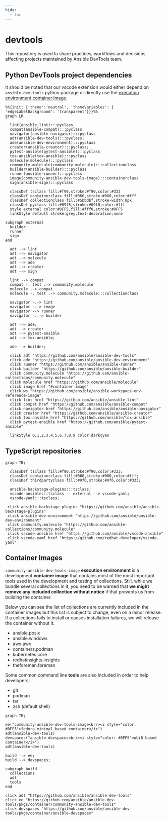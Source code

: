 ```yaml
---
hide:
  - toc
---
```


# devtools

This repository is used to share practices, workflows and decisions affecting projects maintained by Ansible DevTools team.

## Python DevTools project dependencies

It should be noted that our vscode extension would either depend on `ansible-dev-tools` python package or directly use the [execution environment container image](#container-image).

```mermaid
%%{init: {'theme':'neutral', 'themeVariables': { 'edgeLabelBackground': 'transparent'}}}%%
graph LR

  lint(ansible-lint):::pyclass
  compat(ansible-compat):::pyclass
  navigator(ansible-navigator):::pyclass
  adt(ansible-dev-tools):::pyclass;
  ade(ansible-dev-environment):::pyclass
  creator(ansible-creator):::pyclass;
  pytest-ansible(pytest-ansible):::pyclass
  tox-ansible(tox-ansible):::pyclass
  molecule(molecule):::pyclass
  community.molecule(community.molecule):::collectionclass
  builder(ansible-builder):::pyclass
  runner(ansible-runner):::pyclass
  image(community-ansible-dev-tools-image):::containerclass
  sign(ansible-sign):::pyclass

  classDef tsclass fill:#f90,stroke:#f90,color:#333
  classDef containerclass fill:#060,stroke:#060,color:#fff
  classDef collectionclass fill:#5bbdbf,stroke-width:0px
  classDef pyclass fill:#09f5,stroke:#09f0,color:#fff
  style external color:#0FF5,fill:#fff0,stroke:#0FF5
  linkStyle default stroke:grey,text-decoration:none

subgraph external
  builder
  runner
  sign
end

  adt --> lint
  adt --> navigator
  adt --> molecule
  adt --> ade
  adt --> creator
  adt --> sign

  lint --> compat
  compat -. test .-> community.molecule
  molecule --> compat
  molecule -. test .-> community.molecule:::collectionclass

  navigator -.-> lint
  navigator -.-> image
  navigator --> runner
  navigator -..-> builder

  adt --> ade;
  adt --> creator
  adt --> pytest-ansible
  adt --> tox-ansible;

  ade --> builder;

  click adt "https://github.com/ansible/ansible-dev-tools"
  click ade "https://github.com/ansible/ansible-dev-environment"
  click runner "https://github.com/ansible/ansible-runner"
  click builder "https://github.com/ansible/ansible-builder"
  click community.molecule "https://github.com/ansible-collections/community.molecule"
  click molecule href "https://github.com/ansible/molecule"
  click image href "#container-image"
  click ws "https://github.com/ansible/ansible-workspace-env-reference-image"
  click lint href "https://github.com/ansible/ansible-lint"
  click compat href "https://github.com/ansible/ansible-compat"
  click navigator href "https://github.com/ansible/ansible-navigator"
  click creator href "https://github.com/ansible/ansible-creator"
  click tox-ansible href "https://github.com/ansible/tox-ansible"
  click pytest-ansible href "https://github.com/ansible/pytest-ansible"

  linkStyle 0,1,2,3,4,5,6,7,8,9 color:darkcyan

```

## TypeScript repositories

```mermaid
graph TB;

  classDef tsclass fill:#f90,stroke:#f90,color:#333;
  classDef containerclass fill:#060,stroke:#060,color:#fff;
  classDef thirdpartyclass fill:#9f6,stroke:#9f6,color:#333;

  ansible-backstage-plugins:::tsclass;
  vscode-ansible:::tsclass -- external --> vscode-yaml;
  vscode-yaml:::tsclass;

 click ansible-backstage-plugins "https://github.com/ansible/ansible-backstage-plugins"
 click ansible-dev-environment "https://github.com/ansible/ansible-dev-environment"
 click community.molecule "https://github.com/ansible-collections/community.molecule"
 click vscode-ansible href "https://github.com/ansible/vscode-ansible"
 click vscode-yaml href "https://github.com/redhat-developer/vscode-yaml"
```

## Container Images

`community-ansible-dev-tools-image` **execution environment** is a development
**container image** that contains most of the most important tools used in the
development and testing of collections. Still, while we bundle several
collections in it, you need to be warned that **we might remove any included
collection without notice** if that prevents us from
building the container.

Below you can see the list of collections are currently included in the
container images but this list is subject to change, even on a minor release.
If a collections fails to install or causes installation failures, we will
release the container without it.

- ansible.posix
- ansible.windows
- awx.awx
- containers.podman
- kubernetes.core
- redhatinsights.insights
- theforeman.foreman

Some common command line **tools** are also included in order to help developers:

- git
- podman
- tar
- zsh (default shell)

```mermaid
graph TB;

ee("community-ansible-dev-tools-image<br/><i style="color: #0FF5">fedora-minimal based container</i>")
adt(ansible-dev-tools)
devspaces("ansible-devspaces<br/><i style="color: #0FF5">ubi8 based container</i>")
adt(ansible-dev-tools)

build --> ee;
build --> devspaces;

subgraph build
  collections
  adt
  tools
end

click adt "https://github.com/ansible/ansible-dev-tools"
click ee "https://github.com/ansible/ansible-dev-tools/pkgs/container/community-ansible-dev-tools"
click devspaces "https://github.com/ansible/ansible-dev-tools/pkgs/container/ansible-devspaces"

```
